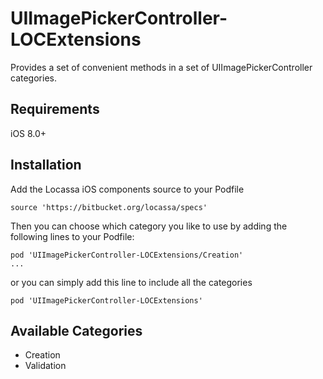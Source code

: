 # UIImagePickerController-LOCExtensions

Provides a set of convenient methods in a set of UIImagePickerController categories.

## Requirements

iOS 8.0+

## Installation

Add the Locassa iOS components source to your Podfile

	source 'https://bitbucket.org/locassa/specs'

Then you can choose which category you like to use by adding the following lines to your Podfile:

    pod 'UIImagePickerController-LOCExtensions/Creation'
    ...

or you can simply add this line to include all the categories

	pod 'UIImagePickerController-LOCExtensions'

## Available Categories

- Creation
- Validation